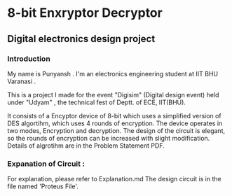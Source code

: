 # 8-bit Enxryptor Decryptor
## Digital electronics design project
### Introduction
My name is Punyansh . I'm an electronics engineering student at IIT BHU Varanasi .

This is a project I made for the event "Digisim" (Digital design event) held under "Udyam" , the technical fest of Deptt. of ECE, IIT(BHU). 

It consists of a Encyptor device of 8-bit which uses a simplified version of DES algortihm, which uses 4 rounds of encryption. The device operates in two modes, Encryption and decryption.
The design of the circuit is elegant, so the rounds of encryption can be increased with slight modification. Details of algrotihm are in the Problem Statement PDF.

### Expanation of Circuit :
For explanation, please refer to Explanation.md
The design circuit is in the file named 'Proteus File'.
